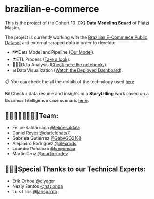 # brazilian-e-commerce

This is the project of the Cohort 10 [CX] **Data Modeling Squad** of Platzi Master.

The project is currently working with the [Brazilian E-Commerce Public Dataset](https://www.kaggle.com/datasets/olistbr/brazilian-ecommerce) and external scraped data in order to develop:
- 🗺️Data Model and Pipeline ([Our Model](https://miro.com/app/board/uXjVO-rg3Ls=/)).
- ⚗️ETL Process ([Take a look](https://github.com/felipesalda/brazilian-e-commerce/tree/main/ETL)).
- 🕵🏻‍♂️Data Analysis ([Check here the notebooks](https://github.com/felipesalda/brazilian-e-commerce/tree/main/Data_analysis)).
- 📊Data Visualization ([Watch the Deployed Dashboard](https://share.streamlit.io/felipesalda/brazilian-e-commerce/main/dashboard.py)).

📋 You can check the all the details of the technology used [here](https://github.com/felipesalda/brazilian-e-commerce/blob/main/project_technology.md).

🖼️ Check a data resume and insights in a **Storytelling** work based on a Business Intelligence case scenario [here](https://cumbersome-gorgonzola-9a1.notion.site/Storytelling-06d3025108694bed9d2f9a8cf3bcdc60).

## **👩🏻‍👩🏻‍👧🏻‍👦🏻Team:**
- Felipe Saldarriaga [@felipesaldata](https://github.com/felipesaldata)
- Daniel Reyes [@danieldhats7](https://github.com/danieldhats7)
- Gabriela Gutierrez [@GabyGO2108](https://github.com/GabyGO2108)
- Alejandro Rodriguez [@alexrods](https://github.com/alexrods)
- Leandro Peñaloza [@leopensaa](https://github.com/leopensaa)
- Martin Cruz [@martin-crdev](https://github.com/martin-crdev)

## **👩🏻‍🏫Special Thanks to our Technical Experts:**
- Erik Ochoa [@elyager](https://github.com/elyager)
- Nazly Santos [@nazlonga](https://github.com/nazlonga)
- Luis Laris [@larispardo](https://github.com/larispardo)
